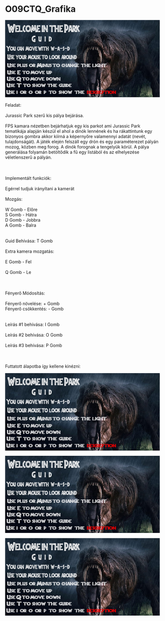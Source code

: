# O09CTQ_Grafika
 
 ![alt text](https://github.com/marcibaumel/O09CTQ_Grafika/blob/main/feladat/textures/guides.png "Title")
 
Feladat:
<br><br>
Jurassic Park szerű kis pálya bejárása.
<br><br>
FPS kamara nézetben bejárhatjuk egy kis parkot ami Jurassic Park tematikája alapján készül el ahol a dínók lennének és ha rákattintunk egy bizonyos gombra akkor kiírná a képernyőre valamennyi adatát (nevét, tulajdonságát). A játék elején felszáll egy drón és egy paraméterezet pályán mozog, közben meg forog. A dinók forognak a tengelyük körül. A pálya generálása folyamán betöltődik a fű egy listából és az elhelyezése véletlenszerű a pályán.
<br><br><br><br>
Implementált funkciók:
<br><br>
Egérrel tudjuk irányítani a kamerát
<br><br>
Mozgás:
<br><br> 
W Gomb  - Előre
<br>
S Gomb  - Hátra
<br>
D Gomb  - Jobbra
<br>
A Gomb  - Balra
<br>
<br><br>
Guid Behívása: T Gomb 
<br><br> 
Extra kamera mozgatás:
<br><br> 
E Gomb  - Fel
 <br><br>
Q Gomb  - Le
 <br><br><br><br>
Fényerő Módosítás:
 <br><br>
Fényerő növelése: + Gomb 
<br>
Fényerő csökkentés: - Gomb 
 <br>
 <br><br>
Leírás #1 behívása: I Gomb
<br><br>
Leírás #2 behívása: O Gomb 
<br><br>
Leírás #3 behívása: P Gomb 
 <br><br><br><br>
Futtatott álapotba így kellene kinézni:

 ![alt text](https://github.com/marcibaumel/O09CTQ_Grafika/blob/main/feladat/textures/guides.png "1")

 ![alt text](https://github.com/marcibaumel/O09CTQ_Grafika/blob/main/feladat/textures/guides.png "2")
 
 ![alt text](https://github.com/marcibaumel/O09CTQ_Grafika/blob/main/feladat/textures/guides.png "3")


